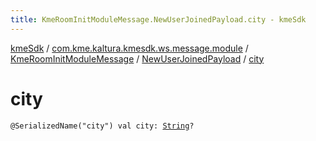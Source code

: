 ```yaml
---
title: KmeRoomInitModuleMessage.NewUserJoinedPayload.city - kmeSdk
---
```


[kmeSdk](../../../index.html) / [com.kme.kaltura.kmesdk.ws.message.module](../../index.html) / [KmeRoomInitModuleMessage](../index.html) / [NewUserJoinedPayload](index.html) / [city](./city.html)

# city

`@SerializedName("city") val city: `[`String`](https://kotlinlang.org/api/latest/jvm/stdlib/kotlin/-string/index.html)`?`
